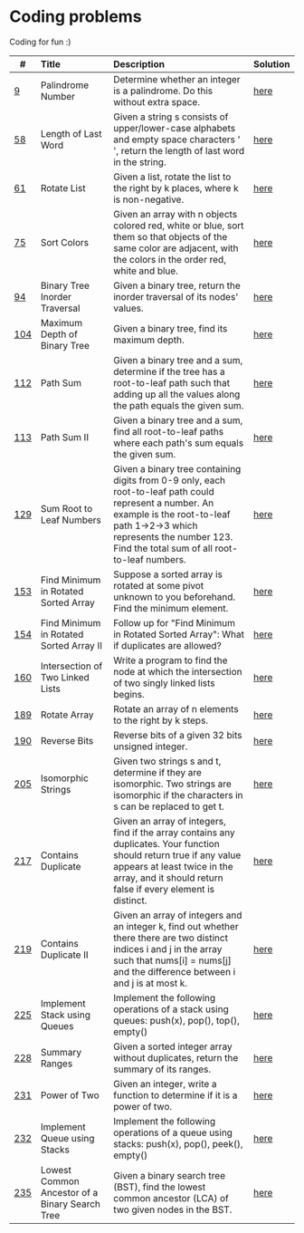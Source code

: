 # Coding problems

Coding for fun :)

|#|Title|Description|Solution|
|---|:----- |:----------- |:-------- |
|[9](https://leetcode.com/problems/palindrome-number/)|Palindrome Number|Determine whether an integer is a palindrome. Do this without extra space.|[here](./leetcode/009_PalindromeNumber.java)|
|[58](https://leetcode.com/problems/length-of-last-word/)|Length of Last Word|Given a string s consists of upper/lower-case alphabets and empty space characters ' ', return the length of last word in the string.|[here](./leetcode/058_LengthOfLastWord.java)|
|[61](https://leetcode.com/problems/rotate-list/)|Rotate List|Given a list, rotate the list to the right by k places, where k is non-negative.|[here](./leetcode/061_RotateList.java)|
|[75](https://leetcode.com/problems/sort-colors/)|Sort Colors|Given an array with n objects colored red, white or blue, sort them so that objects of the same color are adjacent, with the colors in the order red, white and blue.|[here](./leetcode/075_SortColors.java)|
|[94](https://leetcode.com/problems/binary-tree-inorder-traversal/)|Binary Tree Inorder Traversal|Given a binary tree, return the inorder traversal of its nodes' values.|[here](./leetcode/094_BinaryTreeInorderTraversal.java)|
|[104](https://leetcode.com/problems/maximum-depth-of-binary-tree/)|Maximum Depth of Binary Tree|Given a binary tree, find its maximum depth.|[here](./leetcode/104_MaximumDepthOfBinaryTree.java)|
|[112](https://leetcode.com/problems/path-sum/)|Path Sum|Given a binary tree and a sum, determine if the tree has a root-to-leaf path such that adding up all the values along the path equals the given sum.|[here](./leetcode/112_PathSum.java)|
|[113](https://leetcode.com/problems/path-sum-ii/)|Path Sum II|Given a binary tree and a sum, find all root-to-leaf paths where each path's sum equals the given sum.|[here](./leetcode/113_PathSumII.java)|
|[129](https://leetcode.com/problems/sum-root-to-leaf-numbers/)|Sum Root to Leaf Numbers|Given a binary tree containing digits from 0-9 only, each root-to-leaf path could represent a number. An example is the root-to-leaf path 1->2->3 which represents the number 123. Find the total sum of all root-to-leaf numbers.|[here](./leetcode/129_SumRootToLeafNumbers.java)|
|[153](https://leetcode.com/problems/find-minimum-in-rotated-sorted-array/)|Find Minimum in Rotated Sorted Array|Suppose a sorted array is rotated at some pivot unknown to you beforehand. Find the minimum element.|[here](./leetcode/153_FindMinimumInRotatedSortedArray.java)|
|[154](https://leetcode.com/problems/find-minimum-in-rotated-sorted-array-ii/)|Find Minimum in Rotated Sorted Array II|Follow up for "Find Minimum in Rotated Sorted Array": What if duplicates are allowed?|[here](./leetcode/154_FindMinimumInRotatedSortedArrayII.java)|
|[160](https://leetcode.com/problems/intersection-of-two-linked-lists/)|Intersection of Two Linked Lists|Write a program to find the node at which the intersection of two singly linked lists begins.|[here](./leetcode/160_IntersectionOfTwoLinkedLists.java)|
|[189](https://leetcode.com/problems/rotate-array/)|Rotate Array|Rotate an array of n elements to the right by k steps.|[here](./leetcode/189_RotateArray.java)|
|[190](https://leetcode.com/problems/reverse-bits/)|Reverse Bits|Reverse bits of a given 32 bits unsigned integer.|[here](./leetcode/190_ReverseBits.java)|
|[205](https://leetcode.com/problems/isomorphic-strings/)|Isomorphic Strings|Given two strings s and t, determine if they are isomorphic. Two strings are isomorphic if the characters in s can be replaced to get t.|[here](./leetcode/205_IsomorphicStrings.java)|
|[217](https://leetcode.com/problems/contains-duplicate/)|Contains Duplicate|Given an array of integers, find if the array contains any duplicates. Your function should return true if any value appears at least twice in the array, and it should return false if every element is distinct.|[here](/leetcode/217_ContainsDuplicate.java)|
|[219](https://leetcode.com/problems/contains-duplicate-ii/)|Contains Duplicate II|Given an array of integers and an integer k, find out whether there there are two distinct indices i and j in the array such that nums[i] = nums[j] and the difference between i and j is at most k.|[here](/leetcode/219_ContainsDuplicateII.java)|
|[225](https://leetcode.com/problems/implement-stack-using-queues/)|Implement Stack using Queues|Implement the following operations of a stack using queues: push(x), pop(), top(), empty()|[here](./leetcode/225_ImplementStackUsingQueues.java)|
|[228](https://leetcode.com/problems/summary-ranges/)|Summary Ranges|Given a sorted integer array without duplicates, return the summary of its ranges.|[here](./leetcode/228_SummaryRanges.java)|
|[231](https://leetcode.com/problems/power-of-two/)|Power of Two|Given an integer, write a function to determine if it is a power of two.|[here](./leetcode/231_PowerOfTwo.java)|
|[232](https://leetcode.com/problems/implement-queue-using-stacks/)|Implement Queue using Stacks|Implement the following operations of a queue using stacks: push(x), pop(), peek(), empty()|[here](./leetcode/232_ImplementQueueUsingStacks.java)|
|[235](https://leetcode.com/problems/lowest-common-ancestor-of-a-binary-search-tree/)|Lowest Common Ancestor of a Binary Search Tree|Given a binary search tree (BST), find the lowest common ancestor (LCA) of two given nodes in the BST.|[here](./leetcode/235_LCAofBST.java)|
